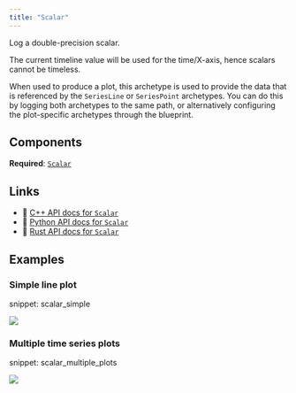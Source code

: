 ```yaml
---
title: "Scalar"
---
```


Log a double-precision scalar.

The current timeline value will be used for the time/X-axis, hence scalars
cannot be timeless.

When used to produce a plot, this archetype is used to provide the data that
is referenced by the `SeriesLine` or `SeriesPoint` archetypes. You can do
this by logging both archetypes to the same path, or alternatively configuring
the plot-specific archetypes through the blueprint.

## Components

**Required**: [`Scalar`](../components/scalar.md)

## Links
 * 🌊 [C++ API docs for `Scalar`](https://ref.rerun.io/docs/cpp/stable/structrerun_1_1archetypes_1_1Scalar.html)
 * 🐍 [Python API docs for `Scalar`](https://ref.rerun.io/docs/python/stable/common/archetypes#rerun.archetypes.Scalar)
 * 🦀 [Rust API docs for `Scalar`](https://docs.rs/rerun/latest/rerun/archetypes/struct.Scalar.html)

## Examples

### Simple line plot

snippet: scalar_simple

<picture data-inline-viewer="snippets/scalar_simple">
  <source media="(max-width: 480px)" srcset="https://static.rerun.io/scalar_simple/8bcc92f56268739f8cd24d60d1fe72a655f62a46/480w.png">
  <source media="(max-width: 768px)" srcset="https://static.rerun.io/scalar_simple/8bcc92f56268739f8cd24d60d1fe72a655f62a46/768w.png">
  <source media="(max-width: 1024px)" srcset="https://static.rerun.io/scalar_simple/8bcc92f56268739f8cd24d60d1fe72a655f62a46/1024w.png">
  <source media="(max-width: 1200px)" srcset="https://static.rerun.io/scalar_simple/8bcc92f56268739f8cd24d60d1fe72a655f62a46/1200w.png">
  <img src="https://static.rerun.io/scalar_simple/8bcc92f56268739f8cd24d60d1fe72a655f62a46/full.png">
</picture>

### Multiple time series plots

snippet: scalar_multiple_plots

<picture data-inline-viewer="snippets/scalar_multiple_plots">
  <source media="(max-width: 480px)" srcset="https://static.rerun.io/scalar_multiple/15845c2a348f875248fbd694e03eabd922741c4c/480w.png">
  <source media="(max-width: 768px)" srcset="https://static.rerun.io/scalar_multiple/15845c2a348f875248fbd694e03eabd922741c4c/768w.png">
  <source media="(max-width: 1024px)" srcset="https://static.rerun.io/scalar_multiple/15845c2a348f875248fbd694e03eabd922741c4c/1024w.png">
  <source media="(max-width: 1200px)" srcset="https://static.rerun.io/scalar_multiple/15845c2a348f875248fbd694e03eabd922741c4c/1200w.png">
  <img src="https://static.rerun.io/scalar_multiple/15845c2a348f875248fbd694e03eabd922741c4c/full.png">
</picture>

